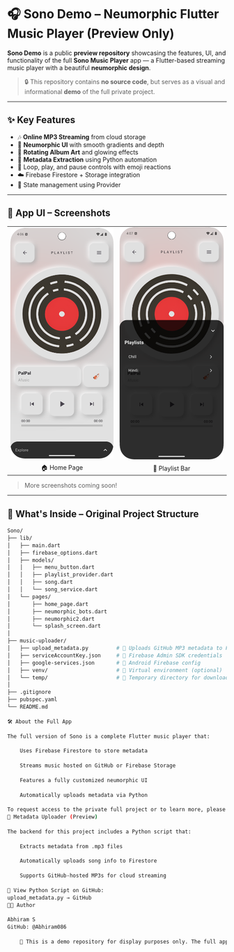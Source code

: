 # 🎧 Sono Demo – Neumorphic Flutter Music Player (Preview Only)

**Sono Demo** is a public **preview repository** showcasing the features, UI, and functionality of the full **Sono Music Player** app — a Flutter-based streaming music player with a beautiful **neumorphic design**.

> 🔒 This repository contains **no source code**, but serves as a visual and informational **demo** of the full private project.

---

## ✨ Key Features

- 🎶 **Online MP3 Streaming** from cloud storage
- 🌟 **Neumorphic UI** with smooth gradients and depth
- 💫 **Rotating Album Art** and glowing effects
- 📀 **Metadata Extraction** using Python automation
- 🔁 Loop, play, and pause controls with emoji reactions
- ☁️ Firebase Firestore + Storage integration
- 🧠 State management using Provider

---

## 📸 App UI – Screenshots

<table>
  <tr>
    <td><img src="screenshots/home_page.png" width="300"/></td>
    <td><img src="screenshots/playlist_bar.png" width="300"/></td>
  </tr>
  <tr>
    <td align="center">🏠 Home Page</td>
    <td align="center">🎵 Playlist Bar</td>
  </tr>
</table>

> More screenshots coming soon!

---

## 📂 What's Inside – Original Project Structure

```bash
Sono/
├── lib/
│   ├── main.dart
│   ├── firebase_options.dart
│   ├── models/
│   │   ├── menu_button.dart
│   │   ├── playlist_provider.dart
│   │   ├── song.dart
│   │   └── song_service.dart
│   └── pages/
│       ├── home_page.dart
│       ├── neumorphic_bots.dart
│       ├── neumorphic2.dart
│       └── splash_screen.dart
│
├── music-uploader/
│   ├── upload_metadata.py         # 🔁 Uploads GitHub MP3 metadata to Firestore
│   ├── serviceAccountKey.json     # 🔐 Firebase Admin SDK credentials
│   ├── google-services.json       # 🔗 Android Firebase config
│   ├── venv/                      # 🐍 Virtual environment (optional)
│   └── temp/                      # 📂 Temporary directory for downloaded MP3s
│
├── .gitignore
├── pubspec.yaml
└── README.md

🛠 About the Full App

The full version of Sono is a complete Flutter music player that:

    Uses Firebase Firestore to store metadata

    Streams music hosted on GitHub or Firebase Storage

    Features a fully customized neumorphic UI

    Automatically uploads metadata via Python

To request access to the private full project or to learn more, please contact the author.
📄 Metadata Uploader (Preview)

The backend for this project includes a Python script that:

    Extracts metadata from .mp3 files

    Automatically uploads song info to Firestore

    Supports GitHub-hosted MP3s for cloud streaming

📎 View Python Script on GitHub:
upload_metadata.py → GitHub
👨‍💻 Author

Abhiram S
GitHub: @Abhiram086

    📢 This is a demo repository for display purposes only. The full app and source code are kept private for development and deployment.

